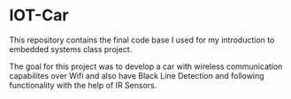 # IOT-Car
This repository contains the final code base I used for my introduction to embedded systems class project.

The goal for this project was to develop a car with wireless communication capabilites over Wifi and also have Black Line Detection and following functionality with the help of IR Sensors.
